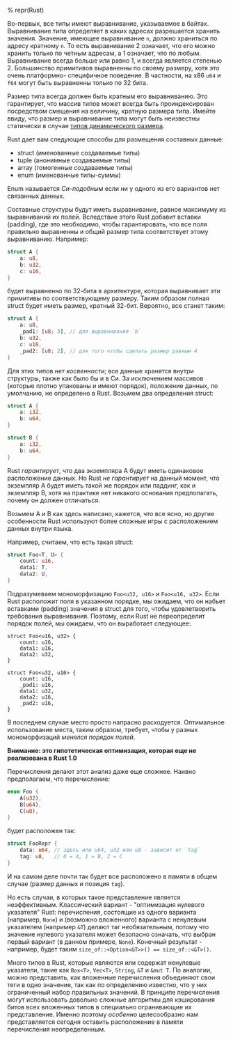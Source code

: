 % repr(Rust)

Во-первых, все типы имеют выравнивание, указываемое в байтах. Выравнивание
типа определяет в каких адресах разрешается хранить значения. Значение, имеющее
выравнивание `n`, должно храниться по адресу кратному `n`. То есть выравнивание
2 означает, что его можно хранить только по четным адресам, а 1 означает, что по
любым. Выравнивание всегда больше или равно 1, и всегда является степенью 2.
Большинство примитивов выравненны по своему размеру, хотя это очень платформно-
специфичное поведение. В частности, на x86 `u64` и `f64` могут быть выравненны
только по 32 бита.

Размер типа всегда должен быть кратным его выравниванию. Это гарантирует, что
массив типов может всегда быть проиндексирован посредством смещения на величину,
кратную  размера типа. Имейте ввиду, что размер и выравнивание типа могут быть
неизвестны статически в случае [типов динамического размера][dst].

Rust дает вам следующие способы для размещения составных данные:

* struct (именованные создаваемые типы)
* tuple (анонимные создаваемые типы)
* array (гомогенные создаваемые типы)
* enum (именованные типы-суммы)

Enum называется *Си-подобным* если ни у одного из его вариантов нет связанных
данных.

Составные структуры будут иметь выравнивание, равное максимуму из выравниваний
их полей. Вследствие этого Rust добавит вставки (padding), где это необходимо,
чтобы гарантировать, что все поля правильно выравненны и общий размер типа
соответствует этому выравниванию. Например:

```rust
struct A {
    a: u8,
    b: u32,
    c: u16,
}
```

будет выравненно по 32-бита в архитектуре, которая выравнивает эти примитивы по
соответствующему размеру. Таким образом полная struct будет иметь размер,
кратный 32-бит. Вероятно, все станет таким:

```rust
struct A {
    a: u8,
    _pad1: [u8; 3], // для выравнивания `b`
    b: u32,
    c: u16,
    _pad2: [u8; 2], // для того чтобы сделать размер равным 4
}
```

Для этих типов *нет косвенности*; все данные хранятся внутри структуры, также
как было бы и в Си. За исключением массивов (которые плотно упакованы и имеют
порядок), положение данных, по умолчанию, не определено в Rust. Возьмем два
определения struct:

```rust
struct A {
    a: i32,
    b: u64,
}

struct B {
    a: i32,
    b: u64,
}
```

Rust *гарантирует*, что два экземпляра А будут иметь одинаковое расположение
данных. Но Rust *не гарантирует* на данный момент, что экземпляр A будет иметь
такой же порядок или паддинг, как и экземпляр B, хотя на практике нет никакого
основания предполагать, почему он должен отличаться.

Возьмем A и B как здесь написано, кажется, что все ясно, но другие особенности
Rust используют более сложные игры с расположением данных внутри языка.

Например, считаем, что есть такая struct:

```rust
struct Foo<T, U> {
    count: u16,
    data1: T,
    data2: U,
}
```

Подразумеваем мономорфизацию `Foo<u32, u16>` и `Foo<u16, u32>`. Если Rust
расположит поля в указанном порядке, мы ожидаем, что он набьет вставками
(padding) значения в struct для того, чтобы удовлетворить требования
выравнивания. Поэтому, если Rust не переопределит порядок полей, мы ожидаем, что
он выработает следующее:

```rust,ignore
struct Foo<u16, u32> {
    count: u16,
    data1: u16,
    data2: u32,
}

struct Foo<u32, u16> {
    count: u16,
    _pad1: u16,
    data1: u32,
    data2: u16,
    _pad2: u16,
}
```

В последнем случае место просто напрасно расходуется. Оптимальное использование
места, таким образом, требует, чтобы у разных мономорфизаций *менялся порядок
полей*.

**Внимание: это гипотетическая оптимизация, которая еще не реализована в Rust 1.0**

Перечисления делают этот анализ даже еще сложнее. Наивно предполагаем, что
перечисление:

```rust
enum Foo {
    A(u32),
    B(u64),
    C(u8),
}
```

будет расположен так:

```rust
struct FooRepr {
    data: u64, // здесь или u64, u32 или u8 - зависит от `tag`
    tag: u8,   // 0 = A, 1 = B, 2 = C
}
```

И на самом деле почти так будет все расположено в памяти в общем случае (размер
данных и позиция `tag`).

Но есть случаи, в которых такое представление является неэффективным.
Классический вариант - "оптимизация нулевого указателя" Rust: перечисления,
состоящие из одного варианта (например, `None`) и (возможно вложенного) варианта
с ненулевым указателем (например `&T`) делают таг необязательным, потому что
значение нулевого указателя может безопасно означать, что выбран первый вариант
(в данном примере, `None`). Конечный результат - например, будет таким
`size_of::<Option<&T>>() == size_of::<&T>()`.

Много типов в Rust, которые являются или содержат ненулевые указатели, такие как
`Box<T>`, `Vec<T>`, `String`, `&T` и `&mut T`. По аналогии, можно представить,
как вложенные  перечисления объединяют свои теги в одно значение, так как по
определению известно, что у них ограниченный набор правильных значений. В
принципе перечисления могут использовать довольно сложные алгоритмы для
кэширования битов всех вложенных типов в специально огранивающие их
представление. Именно поэтому *особенно* целесообразно нам представляется
сегодня оставить расположение в памяти перечисления неопределенным.

[dst]: exotic-sizes.html#dynamically-sized-types-dsts
